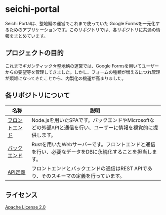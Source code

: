# seichi-portal

Seichi Portalは、整地鯖の運営でこれまで使っていた Google Formsを一元化するためのアプリケーションです。このリポジトリでは、各リポジトリに共通の情報をまとめています。

## プロジェクトの目的

これまでギガンティック☆整地鯖の運営では、Google Formsを用いてユーザーからの要望等を管理してきました。しかし、フォームの種類が増えるにつれ管理が煩雑になってきたことから、内製化の機運が高まりました。

## 各リポジトリについて

|名称|説明|
|---|---|
|[フロントエンド](https://github.com/GiganticMinecraft/seichi-portal-frontend)|Node.jsを用いたSPAです。バックエンドやMicrosoftなどの外部APIと通信を行い、ユーザーに情報を視覚的に提供します。|
|[バックエンド](https://github.com/GiganticMinecraft/seichi-portal-backend)|Rustを用いたWebサーバーです。フロントエンドと通信を行い、必要なデータをDBに永続化することを担当します。|
|[API定義](https://github.com/GiganticMinecraft/seichi-api-schema)|フロントエンドとバックエンドの通信はREST APIであり、そのスキーマの定義を行っています。|

## ライセンス

[Apache License 2.0](./LICENSE)
